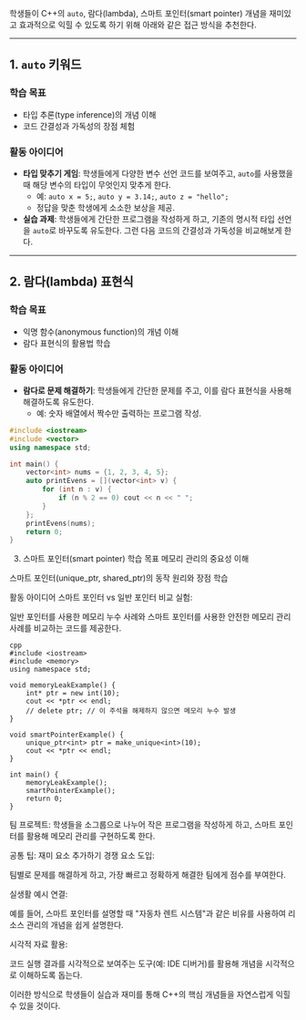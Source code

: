 학생들이 C++의 `auto`, 람다(lambda), 스마트 포인터(smart pointer) 개념을 재미있고 효과적으로 익힐 수 있도록 하기 위해 아래와 같은 접근 방식을 추천한다.

---

## **1. `auto` 키워드**
### **학습 목표**
- 타입 추론(type inference)의 개념 이해
- 코드 간결성과 가독성의 장점 체험

### **활동 아이디어**
- **타입 맞추기 게임**: 학생들에게 다양한 변수 선언 코드를 보여주고, `auto`를 사용했을 때 해당 변수의 타입이 무엇인지 맞추게 한다.
  - 예: `auto x = 5;`, `auto y = 3.14;`, `auto z = "hello";`
  - 정답을 맞춘 학생에게 소소한 보상을 제공.
- **실습 과제**: 학생들에게 간단한 프로그램을 작성하게 하고, 기존의 명시적 타입 선언을 `auto`로 바꾸도록 유도한다. 그런 다음 코드의 간결성과 가독성을 비교해보게 한다.

---

## **2. 람다(lambda) 표현식**
### **학습 목표**
- 익명 함수(anonymous function)의 개념 이해
- 람다 표현식의 활용법 학습

### **활동 아이디어**
- **람다로 문제 해결하기**: 학생들에게 간단한 문제를 주고, 이를 람다 표현식을 사용해 해결하도록 유도한다.
  - 예: 숫자 배열에서 짝수만 출력하는 프로그램 작성.

```cpp
#include <iostream>
#include <vector>
using namespace std;

int main() {
    vector<int> nums = {1, 2, 3, 4, 5};
    auto printEvens = [](vector<int> v) {
        for (int n : v) {
            if (n % 2 == 0) cout << n << " ";
        }
    };
    printEvens(nums);
    return 0;
}
```
3. 스마트 포인터(smart pointer)
학습 목표
메모리 관리의 중요성 이해

스마트 포인터(unique_ptr, shared_ptr)의 동작 원리와 장점 학습

활동 아이디어
스마트 포인터 vs 일반 포인터 비교 실험:

일반 포인터를 사용한 메모리 누수 사례와 스마트 포인터를 사용한 안전한 메모리 관리 사례를 비교하는 코드를 제공한다.
```
cpp
#include <iostream>
#include <memory>
using namespace std;

void memoryLeakExample() {
    int* ptr = new int(10);
    cout << *ptr << endl;
    // delete ptr; // 이 주석을 해제하지 않으면 메모리 누수 발생
}

void smartPointerExample() {
    unique_ptr<int> ptr = make_unique<int>(10);
    cout << *ptr << endl;
}

int main() {
    memoryLeakExample();
    smartPointerExample();
    return 0;
}
```
팀 프로젝트: 학생들을 소그룹으로 나누어 작은 프로그램을 작성하게 하고, 스마트 포인터를 활용해 메모리 관리를 구현하도록 한다.

공통 팁: 재미 요소 추가하기
경쟁 요소 도입:

팀별로 문제를 해결하게 하고, 가장 빠르고 정확하게 해결한 팀에게 점수를 부여한다.

실생활 예시 연결:

예를 들어, 스마트 포인터를 설명할 때 "자동차 렌트 시스템"과 같은 비유를 사용하여 리소스 관리의 개념을 쉽게 설명한다.

시각적 자료 활용:

코드 실행 결과를 시각적으로 보여주는 도구(예: IDE 디버거)를 활용해 개념을 시각적으로 이해하도록 돕는다.

이러한 방식으로 학생들이 실습과 재미를 통해 C++의 핵심 개념들을 자연스럽게 익힐 수 있을 것이다.
